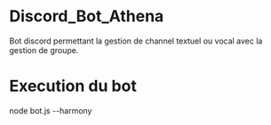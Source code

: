 # Discord_Bot_Athena
Bot discord permettant la gestion de channel textuel ou vocal avec la gestion de groupe.

# Execution du bot
node bot.js --harmony
